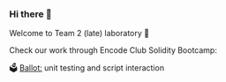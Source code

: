 ### Hi there 👋

Welcome to Team 2 (late) laboratory 🧪

Check our work through Encode Club Solidity Bootcamp:

🗳️ [Ballot:](https://github.com/EncodeTeam2/weeek2Project) unit testing and script interaction
